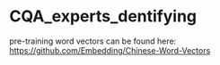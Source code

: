 # CQA_experts_dentifying



pre-training word vectors can be found here:
   https://github.com/Embedding/Chinese-Word-Vectors
